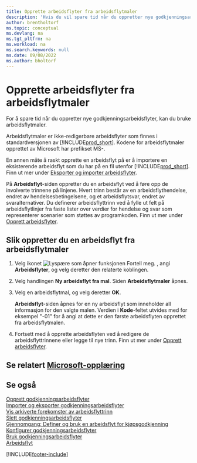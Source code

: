 ```yaml
---
title: Opprette arbeidsflyter fra arbeidsflytmaler
description: 'Hvis du vil spare tid når du oppretter nye godkjenningsarbeidsflyter, kan du opprette ikke-redigerbare arbeidsflyter fra arbeidsflytmalen som inneholder MS.'
author: brentholtorf
ms.topic: conceptual
ms.devlang: na
ms.tgt_pltfrm: na
ms.workload: na
ms.search.keywords: null
ms.date: 09/08/2022
ms.author: bholtorf
---
```

# Opprette arbeidsflyter fra arbeidsflytmaler

For å spare tid når du oppretter nye godkjenningsarbeidsflyter, kan du bruke arbeidsflytmaler.  

Arbeidsflytmaler er ikke-redigerbare arbeidsflyter som finnes i standardversjonen av [!INCLUDE[prod_short](includes/prod_short.md)]. Kodene for arbeidsflytmaler opprettet av Microsoft har prefikset MS-.  

En annen måte å raskt opprette en arbeidsflyt på er å importere en eksisterende arbeidsflyt som du har på en fil utenfor [!INCLUDE[prod_short](includes/prod_short.md)]. Finn ut mer under [Eksporter og importer arbeidsflyter](across-how-to-export-and-import-workflows.md).  

På **Arbeidsflyt**-siden oppretter du en arbeidsflyt ved å føre opp de involverte trinnene på linjene. Hvert trinn består av en arbeidsflythendelse, endret av hendelsesbetingelsene, og et arbeidsflytsvar, endret av svaralternativer. Du definerer arbeidsflyttrinn ved å fylle ut felt på arbeidsflytlinjer fra faste lister over verdier for hendelse og svar som representerer scenarier som støttes av programkoden. Finn ut mer under [Opprett arbeidsflyter](across-how-to-create-workflows.md).  

## Slik oppretter du en arbeidsflyt fra arbeidsflytmaler

1. Velg ikonet ![Lyspære som åpner funksjonen Fortell meg.](media/ui-search/search_small.png "Fortell hva du vil gjøre") , angi **Arbeidsflyter**, og velg deretter den relaterte koblingen.  
2. Velg handlingen **Ny arbeidsflyt fra mal**. Siden **Arbeidsflytmaler** åpnes.  
3. Velg en arbeidsflytmal, og velg deretter **OK**.  

   **Arbeidsflyt**-siden åpnes for en ny arbeidsflyt som inneholder all informasjon for den valgte malen. Verdien i **Kode**-feltet utvides med for eksempel "-01" for å angi at dette er den første arbeidsflyten opprettet fra arbeidsflytmalen.  
4. Fortsett med å opprette arbeidsflyten ved å redigere de arbeidsflyttrinnene eller legge til nye trinn. Finn ut mer under [Opprett arbeidsflyter](across-how-to-create-workflows.md).  

## Se relatert [Microsoft-opplæring](/training/modules/create-workflows/)

## Se også

[Opprett godkjenningsarbeidsflyter](across-how-to-create-workflows.md)  
[Importer og eksporter godkjenningsarbeidsflyter](across-how-to-export-and-import-workflows.md)  
[Vis arkiverte forekomster av arbeidsflyttrinn](across-how-to-view-archived-workflow-step-instances.md)  
[Slett godkjenningsarbeidsflyter](across-how-to-delete-workflows.md)  
[Gjennomgang: Definer og bruk en arbeidsflyt for kjøpsgodkjenning](walkthrough-setting-up-and-using-a-purchase-approval-workflow.md)  
[Konfigurer godkjenningsarbeidsflyter](across-set-up-workflows.md)  
[Bruk godkjenningsarbeidsflyter](across-use-workflows.md)  
[Arbeidsflyt](across-workflow.md)  


[!INCLUDE[footer-include](includes/footer-banner.md)]
